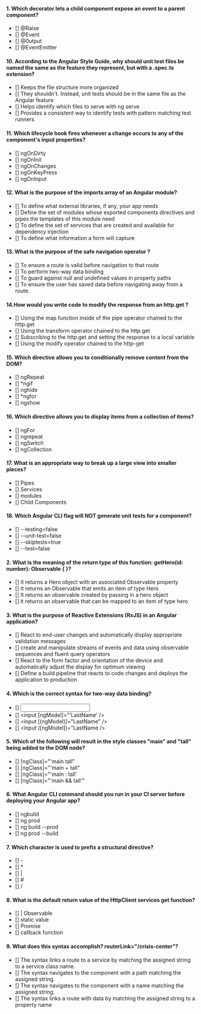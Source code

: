 

#### 1. Which decorator lets a child component expose an event to a parent component?
- [] @Raise
- [] @Event
- [] @0utput
- [] @EventEmitter


#### 10. According to the Angular Style Guide, why should unit test files be named the same as the feature they represent, but with a .spec.ts extension?
- [] Keeps the file structure more organized
- [] They shouldn't. Instead, unit tests should be in the same file as the Angular feature
- [] Helps identify which files to serve with ng serve
- [] Provides a consistent way to identify tests with pattern matching test runners


#### 11. Which lifecycle hook fires whenever a change occurs to any of the component's input properties?
- [] ngOnDirty
- [] ngOnInit
- [] ngOnChanges
- [] ngOnKeyPress
- [] ngOnInput


#### 12. What is the purpose of the imports array of an Angular module?
- [] To define what external libraries, if any, your app needs
- [] Define the set of modules whose exported components directives and pipes the templates of this module need
- [] To define the set of services that are created and available for dependency injection
- [] To define what information a form will capture


#### 13. What is the purpose of the safe navigation operator ?
- [] To ensure a route is valid before navigation to that route
- [] To perform two-way data binding
- [] To guard against null and undefined values in property paths 
- [] To ensure the user has saved data before navigating away from a route.


#### 14.How would you write code to modify the response from an http.get ?
- [] Using the map function inside of the pipe operator chained to the http.get
- [] Using the transform operator chained to the http.get
- []  Subscribing to the http.get and setting the response to a local variable
- [] Using the modify operator chained to the http-get


#### 15. Which directive allows you to conditionally remove content from the DOM?
- [] ngRepeat
- [] *ngif
- [] nghide
- [] *ngfor
- [] ngshow


#### 16. Which directive allows you to display items from a collection of items?
- [] ngFor
- [] ngrepeat
- [] ngSwitch
- [] ngCollection


#### 17. What is an appropriate way to break up a large view into smaller pieces?
- [] Pipes
- [] Services
- [] modules 
- [] Child Components


#### 18. Which Angular CLI flag will NOT generate unit tests for a component?
- [] --testing=false
- [] --unit-test=false
- []  --skiptests=true
- [] --test=false


#### 2. What is the meaning of the return type of this function: getHero(id: number): Observable<Hero> { }?
- [] It returns a Hero object with an associated Observable property
- [] It returns an Observable that emits an item of type Hero
- [] It returns an observable created by passing in a hero object
- [] it returns an observable that can be mapped to an item of type hero


#### 3. What is the purpose of Reactive Extensions (RxJS) in an Angular application?
- [] React to end-user changes and automatically display appropriate validation messages
- [] create and manipulate streams of events and data using observable sequences and fluent query operators
- [] React to the form factor and orientation of the device and automatically adjust the display for optimum viewing
- [] Define a build pipeline that reacts to code changes and deploys the application to production


#### 4. Which is the correct syntax for two-way data binding?
- [] <input ngModel='LastName' />
- [] <input [ngModel]="'LastName' />
- [] <input [(ngModel)]="LastName" />
- [] <input ([ngModel])="LastName />


#### 5. Which of the following will result in the style classes "main" and "tall" being added to the DOM node?
- [] [ngClass]="'main tall"
- [] [ngClass]="'main + tall"
- [] [ngClass]="'main : tall'
- [] [ngClass]="'main && tall'"


#### 6. What Angular CLI command should you run in your Cl server before deploying your Angular app?
- [] ngbuild
- [] ng prod
- [] ng build --prod
- [] ng prod --build


#### 7. Which character is used to prefix a structural directive?
- [] -
- [] *
- [] |
- [] #
- [] /


#### 8. What is the default return value of the HttpClient services get function?
- [] | Observable<T>
- [] static value
- [] Promise<T>
- [] callback function


#### 9. What does this syntax accomplish? routerLink="/crisis-center"?
- [] The syntax links a route to a service by matching the assigned string to a service class name.
- [] The syntax navigates to the component with a path matching the assigned string.
- [] The syntax navigates to the component with a name matching the assigned string.
- [] The syntax links a route with data by matching the assigned string to a property name
